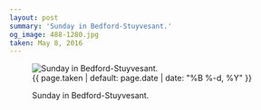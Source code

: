 ```yaml
---
layout: post
summary: 'Sunday in Bedford-Stuyvesant.'
og_image: 488-1280.jpg
taken: May 8, 2016
---
```


<figure class="post">
 <img alt="Sunday in Bedford-Stuyvesant." sizes="(min-width: 700px) 50vw, calc(100vw - 2rem)" src="{{ site.assets_url }}/488-640.jpg" srcset="{{ site.assets_url }}/488-1280.jpg 1280w, {{ site.assets_url }}/488-960.jpg 960w, {{ site.assets_url }}/488-640.jpg 640w, {{ site.assets_url }}/488-320.jpg 320w"/>
 <figcaption>
  <time>
   {{ page.taken | default: page.date | date: "%B %-d, %Y" }}
  </time>
  <p>
   Sunday in Bedford-Stuyvesant.
  </p>
 </figcaption>
</figure>
